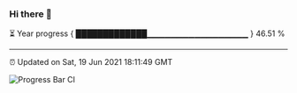 ### Hi there 👋

⏳ Year progress { █████████████▁▁▁▁▁▁▁▁▁▁▁▁▁▁▁▁▁ } 46.51 %

---

⏰ Updated on Sat, 19 Jun 2021 18:11:49 GMT

![Progress Bar CI](https://github.com/liununu/liununu/workflows/Progress%20Bar%20CI/badge.svg)
